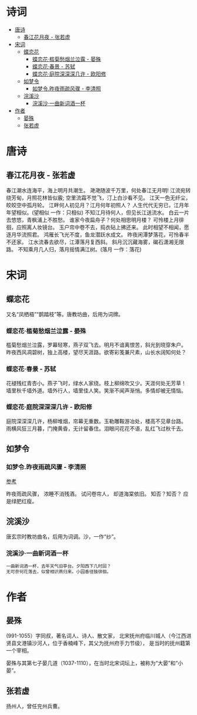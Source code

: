诗词
=================

   * [唐诗](#唐诗)
      * [春江花月夜 - 张若虚](#春江花月夜---张若虚)
   * [宋词](#宋词)
      * [蝶恋花](#蝶恋花)
         * [蝶恋花·槛菊愁烟兰泣露 - 晏殊](#蝶恋花槛菊愁烟兰泣露---晏殊)
         * [蝶恋花·春景 - 苏轼](#蝶恋花春景---苏轼)
         * [蝶恋花·庭院深深深几许 - 欧阳修](#蝶恋花庭院深深深几许---欧阳修)
      * [如梦令](#如梦令)
         * [如梦令.昨夜雨疏风骤 - 李清照](#如梦令昨夜雨疏风骤---李清照)
      * [浣溪沙](#浣溪沙)
         * [浣溪沙·一曲新词酒一杯](#浣溪沙一曲新词酒一杯)
   * [作者](#作者)
      * [晏殊](#晏殊)
      * [张若虚](#张若虚)

# 唐诗
## 春江花月夜 - 张若虚
春江潮水连海平，海上明月共潮生。
滟滟随波千万里，何处春江无月明!
江流宛转绕芳甸，月照花林皆似霰;
空里流霜不觉飞，汀上白沙看不见。
江天一色无纤尘，皎皎空中孤月轮。
江畔何人初见月？江月何年初照人？
人生代代无穷已，江月年年望相似。(望相似 一作：只相似)
不知江月待何人，但见长江送流水。
白云一片去悠悠，青枫浦上不胜愁。
谁家今夜扁舟子？何处相思明月楼？
可怜楼上月徘徊，应照离人妆镜台。
玉户帘中卷不去，捣衣砧上拂还来。
此时相望不相闻，愿逐月华流照君。
鸿雁长飞光不度，鱼龙潜跃水成文。
昨夜闲潭梦落花，可怜春半不还家。
江水流春去欲尽，江潭落月复西斜。
斜月沉沉藏海雾，碣石潇湘无限路。
不知乘月几人归，落月摇情满江树。(落月 一作：落花)

# 宋词
## 蝶恋花
又名“凤栖梧”“鹊踏枝”等。唐教坊曲，后用为词牌。

### 蝶恋花·槛菊愁烟兰泣露 - 晏殊
槛菊愁烟兰泣露，罗幕轻寒，燕子双飞去。明月不谙离恨苦，斜光到晓穿朱户。
昨夜西风凋碧树，独上高楼，望尽天涯路。欲寄彩笺兼尺素，山长水阔知何处？

### 蝶恋花·春景 - 苏轼
花褪残红青杏小。燕子飞时，绿水人家绕。枝上柳绵吹又少。天涯何处无芳草！
墙里秋千墙外道。墙外行人，墙里佳人笑。笑渐不闻声渐悄。多情却被无情恼。

### 蝶恋花·庭院深深深几许 - 欧阳修
庭院深深深几许，杨柳堆烟，帘幕无重数。玉勒雕鞍游冶处，楼高不见章台路。
雨横风狂三月暮，门掩黄昏，无计留春住。泪眼问花花不语，乱红飞过秋千去。

## 如梦令
### 如梦令.昨夜雨疏风骤 - 李清照
[参考](https://zhuanlan.zhihu.com/p/39204367)

昨夜雨疏风骤，
浓睡不消残酒。
试问卷帘人，
却道海棠依旧。
知否？知否？
应是绿肥红瘦。

## 浣溪沙
唐玄宗时教坊曲名，后用为词调。沙，一作“纱”。

### 浣溪沙·一曲新词酒一杯
```md
一曲新词酒一杯，去年天气旧亭台。夕阳西下几时回？
无可奈何花落去，似曾相识燕归来。小园香径独徘徊。
```

# 作者
## 晏殊
(991-1055）字同叔，著名词人、诗人、散文家，
北宋抚州府临川城人（今江西进贤县文港镇沙河人，位于香楠峰下，其父为抚州府手力节级），
是当时的抚州籍第一个宰相。

晏殊与其第七子晏几道（1037-1110），在当时北宋词坛上，被称为“大晏”和“小晏”。

## 张若虚
扬州人，曾任兖州兵曹。
